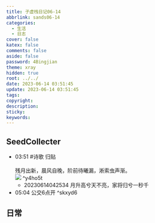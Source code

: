 ```yaml
---
title: 子虚栈日记06-14
abbrlink: sands06-14
categories:
  - 生活
  - 日志
cover: false
katex: false
comments: false
aside: false
password: 4Bingjian
theme: xray
hidden: true
root: ../../
date: 2023-06-14 03:51:45
update: 2023-06-14 03:51:45
tags:
copyright:
description:
sticky:
keywords:
---
```


## SeedCollecter
- 03:51 #诗歌 归贴<br><br>残月出新，晨风自晚，阶前待曦漏，淅索虫声渐。<br>![](Pasted%20Image%2020230620224418.jpeg) ^y4ho5t
    - 20230614042534 月升高兮天不亮，家将归兮一秒千
- 05:04 公交6点开 ^skxyd6


## 日常